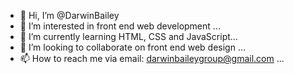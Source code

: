 - 👋 Hi, I’m @DarwinBailey
- 👀 I’m interested in front end web development ...
- 🌱 I’m currently learning HTML, CSS and JavaScript...
- 💞️ I’m looking to collaborate on front end web design ...
- 📫 How to reach me via email: darwinbaileygroup@gmail.com ...

<!---
DarwinBailey/DarwinBailey is a ✨ special ✨ repository because its `README.md` (this file) appears on your GitHub profile.
You can click the Preview link to take a look at your changes.
--->
